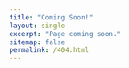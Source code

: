 ```yaml
---
title: "Coming Soon!"
layout: single
excerpt: "Page coming soon."
sitemap: false
permalink: /404.html
---
```


